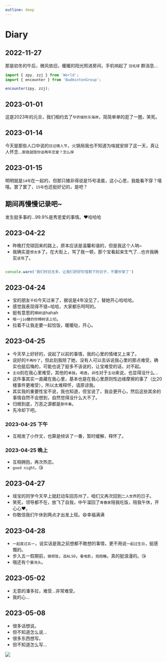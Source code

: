 ```yaml
---
outline: deep
---
```


# Diary

## 2022-11-27

那是初冬的午后，微风依旧，暖暖的阳光照进房间，手机响起了 `羽毛球` 群消息...


```js
import { zpy, zzj } from 'World';
import { encounter } from 'BadmintonGroup';

encounter(zpy, zzj);
```

## 2023-01-01 <Badge type="warning" text="臭宝说时间错了： 2022 -> 2023" />

这是2023年的元旦，我们相约去了`华侨城欢乐海岸`，简简单单的逛了一圈，笑死。


## 2023-01-14

今天是那些人口中说的`日记情人节`，火锅局我也不知道为啥就安排了这一天，真让人怀念...`那我就陪你谈两年恋爱？怎么样`

## 2023-01-15

明明就是`14号`在一起的，但那只猪非得说是15号凌晨，这小心思，我能看不穿？嘻嘻。罢了罢了，`15号`也还挺好记的，是吧？

## 期间再慢慢记录吧~

发生挺多事的...99.9%是秀恩爱的事情。❤哈哈哈

## 2023-04-22

- 昨晚打完球回来的路上，原本应该是温馨和谐的，但是我这个人呐~
- 我确实是`想太多`了。在大街上，骂了我一顿，那个宝看起来生气了...也许我确实`该骂`了。

```js

console.warn('我们时日无多，让我们好好珍惜剩下的日子，不要吵架了')

```

## 2023-04-24

- 宝的朋友`干妈`今天过来了，据说是4年没见了，替她开心哈哈哈。
- 感觉我表现得不错~哈哈，大家都乐呵呵的。
- 挺有意思的`樟树话`hahah
- `哦一jio簪的你樟树该上切`。
- 拉着不让我走要一起恰饭，暖暖哒，开心。

## 2023-04-25 <Badge type="danger" text="我又发神经了" />

- 今天早上好好的，说起了以前的事情，我的心里的情绪又上来了。
- 说好的`不再吵了`，但此刻我除了她，没有人可以去诉说我心里的那点难受，确实也挺后悔的，可能也说了挺多不该说的，让宝难受的话，对不起。
- `主动`刻在我心里难受，其他的`单独`，`喝酒`，`异性`对于`主动`来说，也显得没什么...
- 这件事其实一直藏在我心里，基本也是在我心里原则性边缘摩擦的事了（比20楼事件更难受），所以太难释怀，请原谅我。
- 其实我的重要性宝不说，我也知道，但宝说了，我会更开心，然后这些其余的事情自然不会想到，自然觉得没什么大不了。
- 归根到底，万恶之源都是`那件事`。
- 先冷却下吧。

### 2023-04-25 下午

- 互相发了小作文，也算是倾诉了一番，暂时缓解，释怀了。

### 2023-04-25 晚上

- 互相拥抱，再次热恋。
- `good night。`😘

## 2023-04-27 <Badge type="tip" text="幸福满满的平平淡淡的一天" />

- 瑶宝的同学今天早上就赶动车回苏州了，咱们又再次回到`二人世界`的日子。
- 笑死，领导都不在，放飞了自我，中午溜回了`青春家`陪我吃饭，陪我午休，开心心❤。
- 你敢信我们午休到两点才出发上班。😄幸福满满

## 2023-04-28 <Badge type="tip" text="五一假期最后一个工作日" />

- `一起度过五一`，说实话是我之前想都不敢想的事情，更不用说`一起过生日`，挺感慨的。
- 步入五一假期前，`做顿饭`，`逛ALSO`，`看电影`，`抱抱睡`。真的挺浪漫的。😘
- 哦还有个`要洗头`。

## 2023-05-02

- 无意的潘多拉，难受…非常难受。
- 我的心…

## 2023-05-08

- 很多话想说。
- 但不知道怎么说…
- 很多东西想写。
- 但不知道怎么写…

<img src="https://mms2.baidu.com/it/u=1995593949,527722394&fm=253&app=120&f=JPEG&fmt=auto&q=75?w=503&h=500" />

<script setup>
import Comment from './.vitepress/theme/components/comment.vue';
</script>
<Comment />
